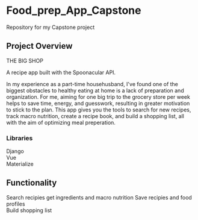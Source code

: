 # Food_prep_App_Capstone
Repository for my Capstone project


## Project Overview
THE BIG SHOP 

A recipe app built with the Spoonacular API. 

In my experience as a part-time househusband, I've found one of the biggest obstacles to healthy eating at home is a lack of preparation and organization. For me, aiming for one big trip to the grocery store per week helps to save time, energy, and guesswork, resulting in greater motivation to stick to the plan. This app gives you the tools to search for new recipes, track macro nutrition, create a recipe book, and build a shopping list, all with the aim of optimizing meal preperation.    

### Libraries
Django  
Vue  
Materialize  

## Functionality
Search recipies
get ingredients and macro nutrition
Save recipies and food profiles   
Build shopping list   



 
 









